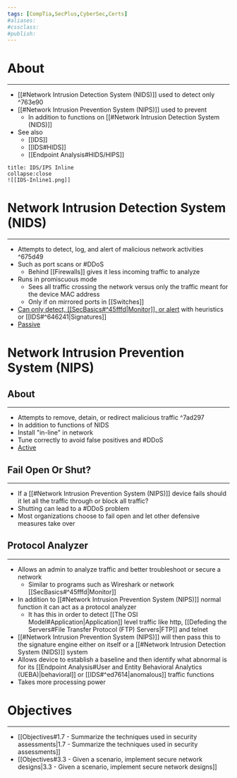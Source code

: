 ```yaml
---
tags: [CompTia,SecPlus,CyberSec,Certs]
#aliases:
#cssclass:
#publish:
---
```


# About
---
- [[#Network Intrusion Detection System (NIDS)]] used to detect only ^763e90
- [[#Network Intrusion Prevention System (NIPS)]] used to prevent
	- In addition to functions on [[#Network Intrusion Detection System (NIDS)]]
- See also 
	- [[IDS]]
	- [[IDS#HIDS]]
	- [[Endpoint Analysis#HIDS/HIPS]]

```ad-info
title: IDS/IPS Inline
collapse:close
![[IDS-Inline1.png]]
```

# Network Intrusion Detection System (NIDS)
---
- Attempts to detect, log, and alert of malicious network activities ^675d49
- Such as port scans or #DDoS
	- Behind [[Firewalls]] gives it less incoming traffic to analyze
- Runs in promiscuous mode
	- Sees all traffic crossing the network versus only the traffic meant for the device MAC address
	- Only if on mirrored ports in [[Switches]]
- <u>Can only detect, [[SecBasics#^45fffd|Monitor]], or alert</u> with heuristics or [[IDS#^646241|Signatures]]
- <u>Passive</u>

# Network Intrusion Prevention System (NIPS)

## About
---
- Attempts to remove, detain, or redirect malicious traffic ^7ad297
- In addition to functions of NIDS
- Install "in-line" in network
- Tune correctly to avoid false positives and #DDoS
- <u>Active</u>

## Fail Open Or Shut?
---
- If a [[#Network Intrusion Prevention System (NIPS)]] device fails should it let all the traffic through or block all traffic?
- Shutting can lead to a #DDoS problem
- Most organizations choose to fail open and let other defensive measures take over

## Protocol Analyzer
---
- Allows an admin to analyze traffic and better troubleshoot or secure a network
	- Similar to programs such as Wireshark or network [[SecBasics#^45fffd|Monitor]]
- In addition to [[#Network Intrusion Prevention System (NIPS)]] normal function it can act as a protocol analyzer
	- It has this in order to detect [[The OSI Model#Application|Application]] level traffic like http, [[Defeding the Servers#File Transfer Protocol (FTP) Servers|FTP]] and telnet
- [[#Network Intrusion Prevention System (NIPS)]] will then pass this to the signature engine either on itself or a [[#Network Intrusion Detection System (NIDS)]] system
- Allows device to establish a baseline and then identify what abnormal is for its [[Endpoint Analysis#User and Entity Behavioral Analytics (UEBA)|behavioral]] or [[IDS#^ed7614|anomalous]] traffic functions
- Takes more processing power

# Objectives
---
- [[Objectives#1.7 - Summarize the techniques used in security assessments|1.7 - Summarize the techniques used in security assessments]]
- [[Objectives#3.3 - Given a scenario, implement secure network designs|3.3 - Given a scenario, implement secure network designs]]